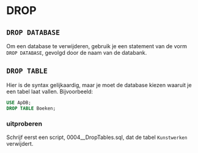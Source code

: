 # DROP

## `DROP DATABASE`

Om een database te verwijderen, gebruik je een statement van de vorm `DROP DATABASE`, gevolgd door de naam van de databank.

## `DROP TABLE`

Hier is de syntax gelijkaardig, maar je moet de database kiezen waaruit je een tabel laat vallen. Bijvoorbeeld:

```sql
USE ApDB;
DROP TABLE Boeken;
```

### uitproberen

Schrijf eerst een script, 0004\_\_DropTables.sql, dat de tabel `Kunstwerken` verwijdert.
